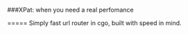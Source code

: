###XPat: when you need a real perfomance

=====
Simply fast url router in cgo, built with speed in mind.
